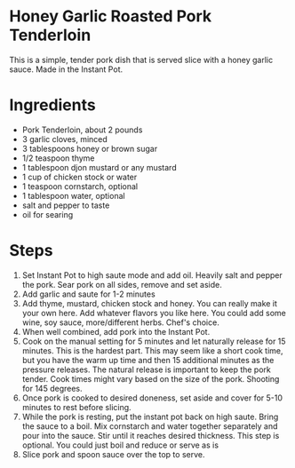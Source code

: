 # Honey Garlic Roasted Pork Tenderloin

 This is a simple, tender pork dish that is served slice with a honey garlic sauce. Made in the Instant Pot.
 
# Ingredients

* Pork Tenderloin, about 2 pounds
* 3 garlic cloves, minced
* 3 tablespoons honey or brown sugar
* 1/2 teaspoon thyme
* 1 tablespoon djon mustard or any mustard
* 1 cup of chicken stock or water
* 1 teaspoon cornstarch, optional
* 1 tablespoon water, optional
* salt and pepper to taste
* oil for searing


# Steps
1. Set Instant Pot to high saute mode and add oil. Heavily salt and pepper the pork. Sear pork on all sides, remove and set aside.
2. Add garlic and saute for 1-2 minutes
3. Add thyme, mustard, chicken stock and honey. You can really make it your own here. Add whatever flavors you like here. You could add some wine, soy sauce, more/different herbs. Chef's choice.
4. When well combined, add pork into the Instant Pot.
5. Cook on the manual setting for 5 minutes and let naturally release for 15 minutes. This is the hardest part. This may seem like a short cook time, but you have the warm up time and then 15 additional minutes as the pressure releases. The natural release is important to keep the pork tender. Cook times might vary based on the size of the pork. Shooting for 145 degrees.
6. Once pork is cooked to desired doneness, set aside and cover for 5-10 minutes to rest before slicing.
7. While the pork is resting, put the instant pot back on high saute. Bring the sauce to a boil. Mix cornstarch and water together separately and pour into the sauce. Stir until it reaches desired thickness. This step is optional. You could just boil and reduce or serve as is
8. Slice pork and spoon sauce over the top to serve.